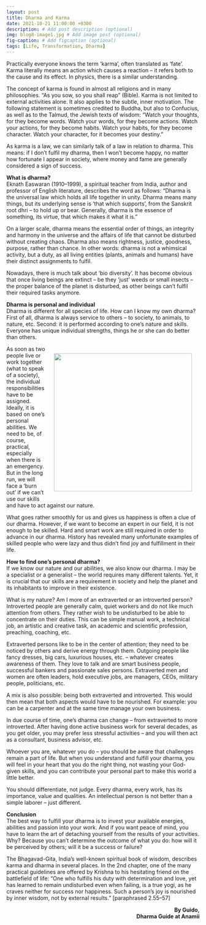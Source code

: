 ```yaml
---
layout: post
title: Dharma and Karma
date: 2021-10-21 11:00:00 +0300
description: # Add post description (optional)
img: blog8-image1.jpg # Add image post (optional)
fig-caption: # Add figcaption (optional)
tags: [Life, Transformation, Dharma]
---
```

Practically everyone knows the term ‘karma’, often translated as ‘fate’. Karma literally means an action which causes a reaction – it refers both to the cause and its effect. In physics, there is a similar understanding.

The concept of karma is found in almost all religions and in many philosophies. “As you sow, so you shall reap” (Bible). Karma is not limited to external activities alone. It also applies to the subtle, inner motivation. The following statement is sometimes credited to Buddha, but also to Confucius, as well as to the Talmud, the Jewish texts of wisdom: “Watch your thoughts, for they become words. Watch your words, for they become actions. Watch your actions, for they become habits. Watch your habits, for they become character. Watch your character, for it becomes your destiny.”

As karma is a law, we can similarly talk of a law in relation to dharma. This means: if I don’t fulfil my dharma, then I won’t become happy, no matter how fortunate I appear in society, where money and fame are generally considered a sign of success.

<strong>What is dharma?</strong>
<br/>Eknath Easwaran (1910–1999), a spiritual teacher from India, author and professor of English literature, describes the word as follows: “Dharma is the universal law which holds all life together in unity. Dharma means many things, but its underlying sense is ‘that which supports’, from the Sanskrit root dhri – to hold up or bear. Generally, dharma is the essence 
of something, its virtue, that which makes it what it is.”

On a larger scale, dharma means the essential order of things, an integrity and harmony in the universe and the affairs of life that cannot be disturbed without creating chaos. Dharma also means rightness, justice, goodness, purpose, rather than chance. In other words: dharma is not a whimsical activity, but a duty, as all living entities (plants, animals and humans) have their distinct assignments to fulfil. 

Nowadays, there is much talk about ‘bio diversity’. It has become obvious that once living beings are extinct – be they ‘just’ weeds or small insects – the proper balance of the planet is disturbed, as other beings can’t fulfil their required tasks anymore.

<strong>Dharma is personal and individual</strong>
<br/>Dharma is different for all species of life. How can I know my own dharma? First of all, dharma is always service to others – to society, to animals, to nature, etc. Second: it is performed according to one’s nature and skills. Everyone has unique individual strengths, things he or she can do better than others.

<img style="float:right; padding:20px" src="{{site.baseurl}}/assets/img/blog8-image2.jpg" width="360">

As soon as two people live or work together (what to speak of a society), the individual responsibilities have to be assigned. Ideally, it is based on one’s personal abilities. We need to be, of course, practical, especially when there is an emergency. But in the long run, we will face a ‘burn out’ if we can’t use our skills and have to act against our nature.

What goes rather smoothly for us and gives us happiness is often a clue of our dharma. However, if we want to become an expert in our field, it is not enough to be skilled. Hard and smart work are still required in order to advance in our dharma. History has revealed many unfortunate examples of skilled people who were lazy and thus didn’t find joy and fulfillment in their life.

<strong>How to find one’s personal dharma?</strong>
<br/>If we know our nature and our abilities, we also know our dharma. I may be a specialist or a generalist – the world requires many different talents. Yet, it is crucial that our skills are a requirement in society and help the planet and its inhabitants to improve in their existence.

What is my nature? Am I more of an extraverted or an introverted person? Introverted people are generally calm, quiet workers and do not like much attention from others. They rather wish to be undisturbed to be able to concentrate on their duties. This can be simple manual work, a technical job, an artistic and creative task, an academic and scientific profession, preaching, coaching, etc.

Extraverted persons like to be in the center of attention; they need to be noticed by others and derive energy through them. Outgoing people like fancy dresses, big cars, luxurious houses, etc. – whatever creates awareness of them. They love to talk and are smart business people, successful bankers and passionate sales persons. Extraverted men and women are often leaders, hold executive jobs, are managers, CEOs, military people, politicians, etc.

A mix is also possible: being both extraverted and introverted. This would then mean that both aspects would have to be nourished. For example: you can be a carpenter and at the same time manage your own business. 

In due course of time, one’s dharma can change – from extraverted to more introverted. After having done active business work for several decades, as you get older, you may prefer less stressful activities – and you will then act as a consultant, business advisor, etc.

Whoever you are, whatever you do – you should be aware that challenges remain a part of life. But when you understand and fulfill your dharma, you will feel in your heart that you do the right thing, not wasting your God-given skills, and you can contribute your personal part to make this world a little better.

You should differentiate, not judge. Every dharma, every work, has its importance, value and qualities. An intellectual person is not better than a simple laborer – just different.

<strong>Conclusion</strong>
<br/>The best way to fulfill your dharma is to invest your available energies, abilities and passion into your work. And if you want peace of mind, you have to learn the art of detaching yourself from the results of your activities. Why? Because you can’t determine the outcome of what you do: how will it be perceived by others; will it be a success or failure? 

The Bhagavad-Gita, India’s well-known spiritual book of wisdom, describes karma and dharma in several places. In the 2nd chapter, one of the many practical guidelines are offered by Krishna to his hesitating friend on the battlefield of life: “One who fulfills his duty with determination and love, yet has learned to remain undisturbed even when failing, is a true yogi, as he craves neither for success nor happiness. Such a person’s joy is nourished by inner wisdom, not by external results.” [paraphrased 2.55–57]


<P align=right><strong>By Guido, <br/>Dharma Guide at Anamii</strong></P>
